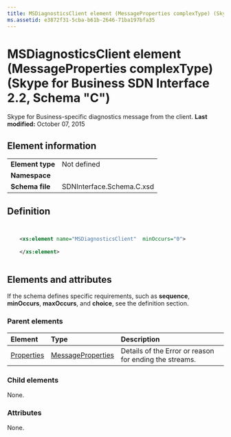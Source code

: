 ```yaml
---
title: MSDiagnosticsClient element (MessageProperties complexType) (Skype for Business SDN Interface 2.2, Schema "C")
ms.assetid: e3872f31-5cba-b61b-2646-71ba197bfa35
---
```



# MSDiagnosticsClient element (MessageProperties complexType) (Skype for Business SDN Interface 2.2, Schema "C")
Skype for Business-specific diagnostics message from the client. 
 **Last modified:** October 07, 2015
  
    
    


## Element information


|||
|:-----|:-----|
|**Element type**|Not defined |
|**Namespace**||
|**Schema file**|SDNInterface.Schema.C.xsd |
   

## Definition


```XML


    <xs:element name="MSDiagnosticsClient"  minOccurs="0">
    
    </xs:element>
  
```


## Elements and attributes

If the schema defines specific requirements, such as **sequence**, **minOccurs**, **maxOccurs**, and **choice**, see the definition section. 
  
    
    

### Parent elements



|**Element**|**Type**|**Description**|
|:-----|:-----|:-----|
| [Properties](properties-element-messagetype-complextype.md)| [MessageProperties](messageproperties-complextype-1.md)|Details of the Error or reason for ending the streams. |
   

### Child elements

None. 
  
    
    

### Attributes

None. 
  
    
    

